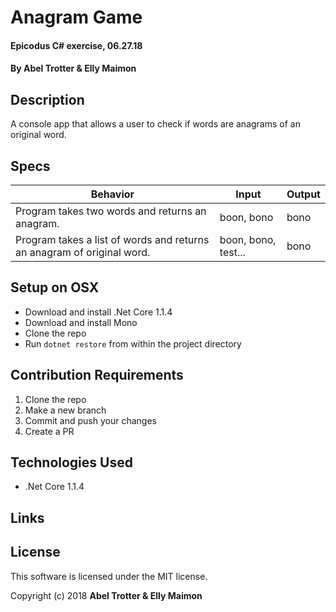 # Anagram Game

#### Epicodus C# exercise, 06.27.18

#### By Abel Trotter & Elly Maimon

## Description

A console app that allows a user to check if words are anagrams of an original word.

## Specs

| Behavior | Input | Output |
|----------|-------|--------|
| Program takes two words and returns an anagram. | boon, bono | bono |
| Program takes a list of words and returns an anagram of original word. | boon, bono, test... | bono |

## Setup on OSX

* Download and install .Net Core 1.1.4
* Download and install Mono
* Clone the repo
* Run `dotnet restore` from within the project directory

## Contribution Requirements

1. Clone the repo
1. Make a new branch
1. Commit and push your changes
1. Create a PR

## Technologies Used

* .Net Core 1.1.4

## Links


## License

This software is licensed under the MIT license.

Copyright (c) 2018 **Abel Trotter & Elly Maimon**
